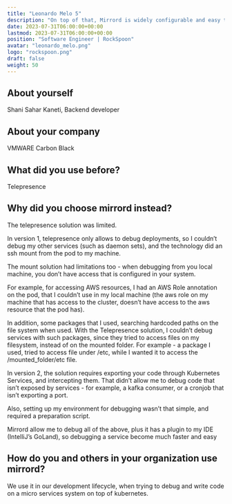 ```yaml
---
title: "Leonardo Melo 5"
description: "On top of that, Mirrord is widely configurable and easy to use."
date: 2023-07-31T06:00:00+00:00
lastmod: 2023-07-31T06:00:00+00:00
position: "Software Engineer | RockSpoon"
avatar: "leonardo_melo.png"
logo: "rockspoon.png"
draft: false
weight: 50
---
```


## About yourself

Shani Sahar Kaneti, Backend developer

## About your company

VMWARE Carbon Black

## What did you use before?

Telepresence

## Why did you choose mirrord instead?

The telepresence solution was limited.

In version 1, telepresence only allows to debug deployments, so I couldn’t debug my other services (such as daemon sets), and the technology did an ssh mount from the pod to my machine.

The mount solution had limitations too - when debugging from you local machine, you don’t have access that is configured in your system. 

For example, for accessing AWS resources, I had an AWS Role annotation on the pod, that I couldn’t use in my local machine (the aws role on my machine that has access to the cluster, doesn’t have access to the aws resource that the pod has).

In addition, some packages that I used, searching hardcoded paths on the file system when used. With the Telepresence solution, I couldn’t debug services with such packages, since they tried to access files on my filesystem, instead of on the mounted folder. For example - a package I used, tried to access file under /etc, while I wanted it to access the /mounted_folder/etc file.

In version 2, the solution requires exporting your code through Kubernetes Services, and intercepting them. That didn’t allow me to debug code that isn’t exposed by services - for example, a kafka consumer, or a cronjob that isn’t exporting a port.

Also, setting up my environment for debugging wasn’t that simple, and required a preparation script.

Mirrord allow me to debug all of the above, plus it has a plugin to my IDE (IntelliJ’s GoLand), so debugging a service become much faster and easy

## How do you and others in your organization use mirrord?

We use it in our development lifecycle, when trying to debug and write code on a micro services system on top of kubernetes. 